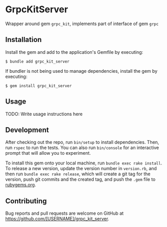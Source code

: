 # GrpcKitServer

Wrapper around gem `grpc_kit`, implements part of interface of gem `grpc`

## Installation

Install the gem and add to the application's Gemfile by executing:

    $ bundle add grpc_kit_server

If bundler is not being used to manage dependencies, install the gem by executing:

    $ gem install grpc_kit_server

## Usage

TODO: Write usage instructions here

## Development

After checking out the repo, run `bin/setup` to install dependencies. Then, run `rspec` to run the tests. You can also run `bin/console` for an interactive prompt that will allow you to experiment.

To install this gem onto your local machine, run `bundle exec rake install`. To release a new version, update the version number in `version.rb`, and then run `bundle exec rake release`, which will create a git tag for the version, push git commits and the created tag, and push the `.gem` file to [rubygems.org](https://rubygems.org).

## Contributing

Bug reports and pull requests are welcome on GitHub at https://github.com/[USERNAME]/grpc_kit_server.
